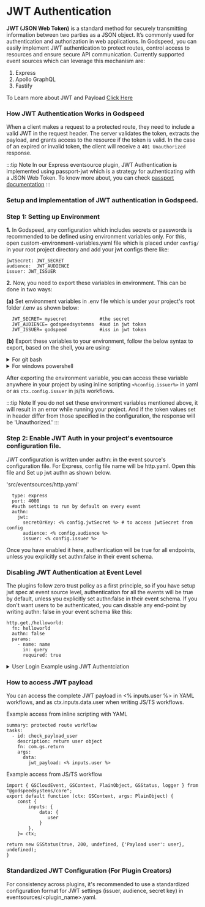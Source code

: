 # JWT Authentication

**JWT (JSON Web Token)** is a standard method for securely transmitting information between two parties as a JSON object. It’s commonly used for authentication and authorization in web applications.
In Godspeed, you can easily implement JWT authentication to protect routes, control access to resources and ensure secure API communication.
Currently supported event sources which can leverage this mechanism are:
1. Express
2. Apollo GraphQL
3. Fastify

To Learn more about JWT and Payload [Click Here](/docs/microservices-framework/authentication/jwt)


### How JWT Authentication Works in Godspeed
When a client makes a request to a protected route, they need to include a valid JWT in the request header. 
The server validates the token, extracts the payload, and grants access to the resource if the token is valid.
In the case of an expired or invalid token, the client will receive a `401 Unauthorized` response.

:::tip Note
In our Express eventsource plugin, JWT Authentication is implemented using passport-jwt which is a strategy for authenticating with a JSON Web Token. To know more about, you can check [passport documentation](https://www.passportjs.org/)
:::

### Setup and implementation of JWT authentication in Godspeed.

### Step 1: Setting up Environment

**1.** In Godspeed, any configuration which includes secrets or passwords is recommended to be defined using environment variables only. For this, open custom-environment-variables.yaml file which is placed under `config/` in your root project directory and add your jwt configs there like:

  ```
  jwtSecret: JWT_SECRET
  audience:  JWT_AUDIENCE     
  issuer: JWT_ISSUER

  ```

**2.** Now, you need to export these variables in environment. This can be done in two ways:

  **(a)** Set environment variables in .env file which is under your project's root folder /.env as shown below:
  ```
    JWT_SECRET= mysecret            #the secret
    JWT_AUDIENCE= godspeedsystemms  #aud in jwt token
    JWT_ISSUER= godspeed            #iss in jwt token

  ```

  **(b)** Export these variables to your environment, follow the below syntax to export, based on the shell, you are using:
  <details>
  <summary> For git bash  </summary>
   ```
      $ export JWT_SECRET=mysecret
      $ export JWT_ISS= mycompany
   ```
  </details>

  <details> <summary> For windows powershell  </summary>
  
   ```
    $env:JWT_SECRET= "mysecret"
    $env:JWT_ISS= "mycompany"   
   ```
   </details>

  After exporting the environment variable, you can access these variable anywhere in your project by using inline
  scripting `<%config.issuer%>` in yaml or as `ctx.config.issuer` in js/ts workflows.

:::tip Note 
If you do not set these environment variables mentioned above, it will result in an error while running your project. And if the token values set in header differ from those specified in the configuration, the response will be 'Unauthorized.'
:::

### Step 2: Enable JWT Auth in your project's eventsource configuration file.
JWT configuration is written under authn: in the event source's configuration file. For Express, config file name will be http.yaml. Open this file and Set up jwt authn as shown below.

'src/eventsources/http.yaml'
```
  type: express
  port: 4000
  #auth settings to run by default on every event
  authn:
    jwt:			
      secretOrKey: <% config.jwtSecret %> # to access jwtSecret from config
      audience: <% config.audience %>   
      issuer: <% config.issuer %>     
```
Once you have enabled it here, authentication will be true for all endpoints, unless you explicitly set authn:false in their event schema.


### Disabling JWT Authentication at Event Level

  The plugins follow zero trust policy as a first principle, so if you have setup jwt spec at event source level, authentication for all the events will be true by default, unless you explicitly set authn:false in their event schema.
  If you don't want users to be authenticated, you can disable any end-point by writing authn: false in your event schema like this:

  ```
  http.get./helloworld:
    fn: helloworld
    authn: false
    params:
      - name: name
        in: query
        required: true
  ```

<details>
<summary> User Login Example using JWT Authentciation  </summary>

**Event**
```yaml
# Login with username and password
http.post./login:   # defines the POST request that will be triggered when a client hits /login endpoint.
  fn: verifyLogin   # the workflow to handle the request
  authn: false
  body:
    content:
      application/json:
        schema:
          type: object
          properties:
            username:
              type: string
            password:
              type: string
          required:
            - username
            - password
  responses:
    '200':
      description: 'Login successful'
      content:
        application/json:
          schema:
            type: object
    '401':
      description: 'Invalid credentials'
      content:
        application/json:
          schema:
            type: string
            example: 'Invalid username or password'
```
**Workflow (verifyLogin.ts)**
```
  import { GSCloudEvent, GSContext, PlainObject, GSStatus, logger } from "@godspeedsystems/core";
  import jwt from 'jsonwebtoken';
  export default function (ctx: GSContext, args: PlainObject) {
      const {
          inputs: {
              data: {
                body
              }
          }, 
      
      }= ctx;
    logger.info("user info received %o", body);
    // Dummy user validation (replace with your authentication logic)
    if (body.username === 'user' && body.password === 'password') {
      // Create a JWT token
      const token = jwt.sign(
        { sub: '1234567890', name: 'John Doe', role: 'user' },  // Payload
        ctx.config.jwtSecret,  // access Secret key from config
        { expiresIn: '1h', issuer: ctx.config.issuer, audience: ctx.config.audience }  // jwt Options
      );
      logger.info("Token generated %s", token);
      return new GSStatus(true, 200, 'Login Successful',{JWT: token}, undefined);  
    } else {
      return new GSStatus(true, 401, undefined, 'Invalid Credentials',  undefined); 
    }
  }
```
</details>

### How to access JWT payload
You can access the complete JWT payload in <% inputs.user %> in YAML workflows, and as ctx.inputs.data.user when writing JS/TS workflows.

Example access from inline scripting with YAML
```
summary: protected route workflow 
tasks:
  - id: check_payload_user
    description: return user object
    fn: com.gs.return
    args:
      data: 
        jwt_payload: <% inputs.user %>
```

Example access from JS/TS workflow
```
import { GSCloudEvent, GSContext, PlainObject, GSStatus, logger } from "@godspeedsystems/core";
export default function (ctx: GSContext, args: PlainObject) {
    const {
        inputs: {
            data: {
               user		
            }
        }, 
    }= ctx;

return new GSStatus(true, 200, undefined, {'Payload user': user}, undefined);  
}

```

### Standardized JWT Configuration (For Plugin Creators)

For consistency across plugins, it's recommended to use a standardized configuration format for JWT settings (issuer, audience, secret key) in eventsources/<plugin_name>.yaml.

